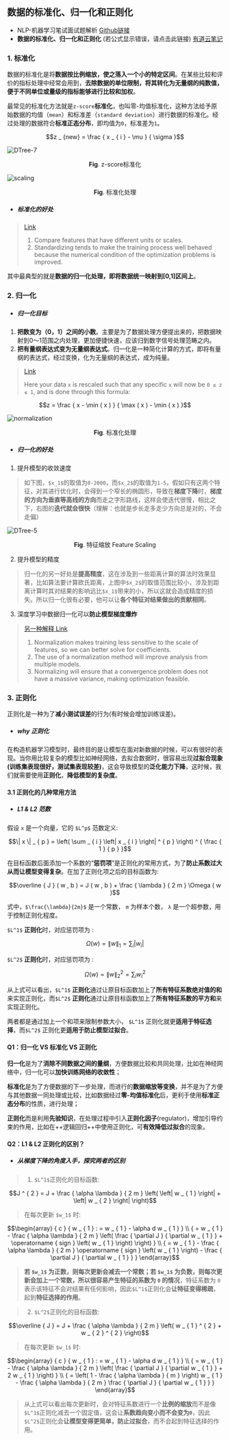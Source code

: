 ## 数据的标准化、归一化和正则化

- NLP-机器学习笔试面试题解析 [Github链接](https://github.com/WerterHong/Machine-Learning-Algorithm-NLP/)
- **数据的标准化、归一化和正则化** (若公式显示错误，请点击此链接) [有道云笔记](http://note.youdao.com/noteshare?id=bd81eeba87ef50bd0806b7fb980aa963&sub=EF5710A82F3A4AE29A29531FC1FECB52)

### 1. 标准化

数据的标准化是将**数据按比例缩放，使之落入一个小的特定区间**。在某些比较和评价的指标处理中经常会用到，**去除数据的单位限制，将其转化为无量纲的纯数值，便于不同单位或量级的指标能够进行比较和加权**。

最常见的标准化方法就是`z-score`**标准化**，也叫零-均值标准化，这种方法给予原始数据的均值（`mean`）和标准差（`standard deviation`）进行数据的标准化。经过处理的数据符合**标准正态分布**，即均值为`0`，标准差为`1`。

```math
z _ {new} = \frac { x _ { i } - \mu } { \sigma }
```

![DTree-7](https://note.youdao.com/yws/public/resource/bd81eeba87ef50bd0806b7fb980aa963/C5BD95ADD51E47FDB6774E648A696C90?ynotemdtimestamp=1564197959361)

<p align="center">
<strong>Fig</strong>. z-score标准化
</p>

![scaling](https://note.youdao.com/yws/public/resource/bd81eeba87ef50bd0806b7fb980aa963/F6B5944E59F7467CA2DC82D05F0D15DB?ynotemdtimestamp=1564197959361)

<p align="center">
<strong>Fig</strong>. 标准化处理
</p>

- ##### 标准化的好处

> [Link](https://medium.com/@rrfd/standardize-or-normalize-examples-in-python-e3f174b65dfc)
> 1. Compare features that have different units or scales.
> 2. Standardizing tends to make the training process well behaved because the numerical condition of the optimization problems is improved.

其中最典型的就是**数据的归一化处理，即将数据统一映射到[0,1]区间上**。

### 2. 归一化

- ##### 归一化目标

1. **把数变为（0，1）之间的小数**。主要是为了数据处理方便提出来的，把数据映射到0～1范围之内处理，更加便捷快速，应该归到数字信号处理范畴之内。
2. **把有量纲表达式变为无量纲表达式**。归一化是一种简化计算的方式，即将有量纲的表达式，经过变换，化为无量纲的表达式，成为纯量。

> [Link](https://medium.com/@rrfd/standardize-or-normalize-examples-in-python-e3f174b65dfc)
>
> Here your data `x` is rescaled such that any specific `x` will now be `0 ≤ z ≤ 1`, and is done through this formula:
```math
z = \frac { x - \min ( x ) } { \max ( x ) - \min ( x ) }
```

![normalization](https://note.youdao.com/yws/public/resource/bd81eeba87ef50bd0806b7fb980aa963/26118C266B6345F2BF2C8F7C28BF5223?ynotemdtimestamp=1564197959361)

<p align="center">
<strong>Fig</strong>. 标准化处理
</p>

- ##### 归一化的好处

1. 提升模型的收敛速度

> 如下图，`$x_1$`的取值为`0-2000`，而`$x_2$`的取值为`1-5`，假如只有这两个特征，对其进行优化时，会得到一个窄长的椭圆形，导致在**梯度下降**时，**梯度的方向为垂直等高线的方向**而走之字形路线，这样会使迭代很慢，相比之下，右图的**迭代就会很快**（理解：也就是步长走多走少方向总是对的，不会走偏）

![DTree-5](https://note.youdao.com/yws/public/resource/bd81eeba87ef50bd0806b7fb980aa963/DCFDCDB3CB864A99ABB1F519ABC15CB1?ynotemdtimestamp=1564197959361)

<p align="center">
<strong>Fig</strong>. 特征缩放 Feature Scaling
</p>

2. 提升模型的精度

> 归一化的另一好处是**提高精度**，这在涉及到一些距离计算的算法时效果显著，比如算法要计算欧氏距离，上图中`$x_2$`的取值范围比较小，涉及到距离计算时其对结果的影响远比`$x_1$`带来的小，所以这就会造成精度的损失。所以归一化很有必要，他可以让**各个特征对结果做出的贡献相同**。

3. 深度学习中数据归一化可以**防止模型梯度爆炸**

> [另一种解释 Link](https://medium.com/@rrfd/standardize-or-normalize-examples-in-python-e3f174b65dfc)
> 1. Normalization makes training less sensitive to the scale of features, so we can better solve for coefficients.
> 2. The use of a normalization method will improve analysis from multiple models.
> 3. Normalizing will ensure that a convergence problem does not have a massive variance, making optimization feasible.

### 3. 正则化

正则化是一种为了**减小测试误差**的行为(有时候会增加训练误差)。

- ##### why 正则化

在构造机器学习模型时，最终目的是让模型在面对新数据的时候，可以有很好的表现。当你用比较复杂的模型比如神经网络，去拟合数据时，很容易出现**过拟合现象(训练集表现很好，测试集表现较差)**，这会导致模型的**泛化能力下降**，这时候，我们就需要使用**正则化**，**降低模型的复杂度**。

#### 3.1 正则化的几种常用方法

- ##### L1 & L2 范数

假设 `x` 是一个向量，它的 `$L^p$` 范数定义:

```math
\| x \| _ { p } = \left( \sum _ { i } \left| x _ { i } \right| ^ { p } \right) ^ { \frac { 1 } { p } }
```

在目标函数后面添加一个系数的“**惩罚项**”是正则化的常用方式，为了**防止系数过大从而让模型变得复杂**。在加了正则化项之后的目标函数为:

```math
\overline { J } ( w , b ) = J ( w , b ) + \frac { \lambda } { 2 m } \Omega ( w )
```

式中，`$\frac{\lambda}{2m}$` 是一个常数， `m` 为样本个数， `λ` 是一个超参数，用于控制正则化程度。

`$L^1$` **正则化**时，对应惩罚项为 :

```math
\Omega ( w ) = \| w \| _ { 1 } = \sum _ { i } \left| w _ { i } \right|
```

`$L^2$` **正则化**时，对应惩罚项为 :

```math
\Omega ( w ) = \| w \| _ { 2 } ^ { 2 } = \sum _ { i } w _ { i } ^ { 2 }
```

从上式可以看出，`$L^1$` **正则化**通过让原目标函数加上了**所有特征系数绝对值的和**来实现正则化，而`$L^2$` **正则化**通过让原目标函数加上了**所有特征系数的平方和**来实现正则化。

两者都是通过加上一个和项来限制参数大小， `$L^1$` 正则化就更**适用于特征选择**，而`$L^2$` 正则化更**适用于防止模型过拟合**。

#### Q1：归一化 VS 标准化 VS 正则化

**归一化**是为了**消除不同数据之间的量纲**，方便数据比较和共同处理，比如在神经网络中，归一化可以**加快训练网络的收敛性**；

**标准化**是为了方便数据的下一步处理，而进行的**数据缩放等变换**，并不是为了方便与其他数据一同处理或比较，比如数据经过**零-均值标准化**后，更利于使用**标准正态分布**的性质，进行处理；

**正则化**而是利用**先验知识**，在处理过程中引入**正则化因子**(regulator)，增加引导约束的作用，比如在++逻辑回归++中使用正则化，可**有效降低过拟合**的现象。

#### Q2：L1 & L2 正则化的区别？

- ##### 从梯度下降的角度入手，探究两者的区别

> 1. `$L^1$`正则化的目标函数:

```math
J ^ { 2 } = J + \frac { \alpha \lambda } { 2 m } \left( \left| w _ { 1 } \right| + \left| w _ { 2 } \right| \right)
```
> 在每次更新 `$w_1$` 时:

```math
\begin{array} { c } { w _ { 1 } : = w _ { 1 } - \alpha d w _ { 1 } } \\ { = w _ { 1 } - \frac { \alpha \lambda } { 2 m } \left( \frac { \partial J } { \partial w _ { 1 } } + \operatorname { sign } \left( w _ { 1 } \right) \right) } \\ { = w _ { 1 } - \frac { \alpha \lambda } { 2 m } \operatorname { sign } \left( w _ { 1 } \right) - \frac { \partial J } { \partial w _ { 1 } } } \end{array}
```
> **若 `$w_1$` 为正数，则每次更新会减去一个常数；若 `$w_1$` 为负数，则每次更新会加上一个常数，所以很容易产生特征的系数为 `0` 的情况**，特征系数为 `0` 表示该特征不会对结果有任何影响，因此`$L^1$`正则化会**让特征变得稀疏**，起到**特征选择的作用**。

> 2. `$L^2$`正则化的目标函数:

```math
\overline { J } = J + \frac { \alpha \lambda } { 2 m } \left( w _ { 1 } ^ { 2 } + w _ { 2 } ^ { 2 } \right)
```
> 在每次更新 `$w_1$` 时:

```math
\begin{array} { c } { w _ { 1 } : = w _ { 1 } - \alpha d w _ { 1 } } \\ { = w _ { 1 } - \frac { \alpha \lambda } { 2 m } \left( \frac { \partial J } { \partial w _ { 1 } } + 2 w _ { 1 } \right) } \\ { = \left( 1 - \frac { \alpha \lambda } { m } \right) w _ { 1 } - \frac { \alpha \lambda } { 2 m } \frac { \partial J } { \partial w _ { 1 } } } \end{array}
```
> 从上式可以看出每次更新时，会对特征系数进行一个**比例的缩放**而不是像`$L^1$`正则化减去一个固定值，这会让**系数趋向变小而不会变为`0`**，因此`$L^2$`正则化会**让模型变得更简单，防止过拟合**，而不会起到特征选择的作用。

